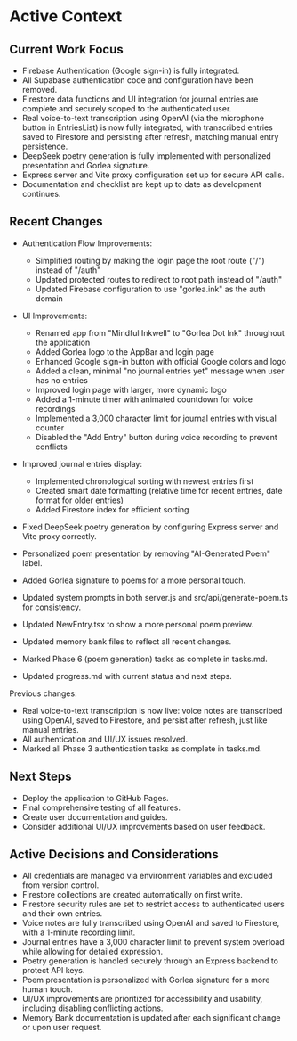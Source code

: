 # Active Context

## Current Work Focus

- Firebase Authentication (Google sign-in) is fully integrated.
- All Supabase authentication code and configuration have been removed.
- Firestore data functions and UI integration for journal entries are complete and securely scoped to the authenticated user.
- Real voice-to-text transcription using OpenAI (via the microphone button in EntriesList) is now fully integrated, with transcribed entries saved to Firestore and persisting after refresh, matching manual entry persistence.
- DeepSeek poetry generation is fully implemented with personalized presentation and Gorlea signature.
- Express server and Vite proxy configuration set up for secure API calls.
- Documentation and checklist are kept up to date as development continues.

## Recent Changes

- Authentication Flow Improvements:
  - Simplified routing by making the login page the root route ("/") instead of "/auth"
  - Updated protected routes to redirect to root path instead of "/auth"
  - Updated Firebase configuration to use "gorlea.ink" as the auth domain

- UI Improvements:
  - Renamed app from "Mindful Inkwell" to "Gorlea Dot Ink" throughout the application
  - Added Gorlea logo to the AppBar and login page
  - Enhanced Google sign-in button with official Google colors and logo
  - Added a clean, minimal "no journal entries yet" message when user has no entries
  - Improved login page with larger, more dynamic logo
  - Added a 1-minute timer with animated countdown for voice recordings
  - Implemented a 3,000 character limit for journal entries with visual counter
  - Disabled the "Add Entry" button during voice recording to prevent conflicts
- Improved journal entries display:
  - Implemented chronological sorting with newest entries first
  - Created smart date formatting (relative time for recent entries, date format for older entries)
  - Added Firestore index for efficient sorting
- Fixed DeepSeek poetry generation by configuring Express server and Vite proxy correctly.
- Personalized poem presentation by removing "AI-Generated Poem" label.
- Added Gorlea signature to poems for a more personal touch.
- Updated system prompts in both server.js and src/api/generate-poem.ts for consistency.
- Updated NewEntry.tsx to show a more personal poem preview.
- Updated memory bank files to reflect all recent changes.
- Marked Phase 6 (poem generation) tasks as complete in tasks.md.
- Updated progress.md with current status and next steps.

Previous changes:
- Real voice-to-text transcription is now live: voice notes are transcribed using OpenAI, saved to Firestore, and persist after refresh, just like manual entries.
- All authentication and UI/UX issues resolved.
- Marked all Phase 3 authentication tasks as complete in tasks.md.

## Next Steps

- Deploy the application to GitHub Pages.
- Final comprehensive testing of all features.
- Create user documentation and guides.
- Consider additional UI/UX improvements based on user feedback.

## Active Decisions and Considerations

- All credentials are managed via environment variables and excluded from version control.
- Firestore collections are created automatically on first write.
- Firestore security rules are set to restrict access to authenticated users and their own entries.
- Voice notes are fully transcribed using OpenAI and saved to Firestore, with a 1-minute recording limit.
- Journal entries have a 3,000 character limit to prevent system overload while allowing for detailed expression.
- Poetry generation is handled securely through an Express backend to protect API keys.
- Poem presentation is personalized with Gorlea signature for a more human touch.
- UI/UX improvements are prioritized for accessibility and usability, including disabling conflicting actions.
- Memory Bank documentation is updated after each significant change or upon user request.
